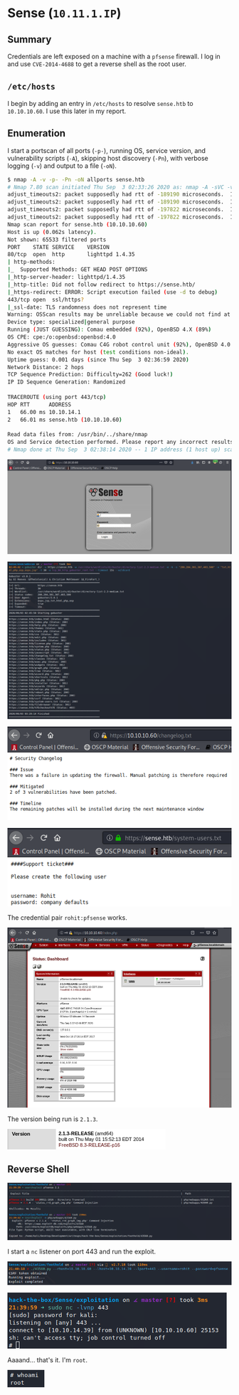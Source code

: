 # Sense (`10.11.1.IP`)

## Summary

Credentials are left exposed on a machine with a `pfsense` firewall. I log in and use `CVE-2014-4688` to get a reverse shell as the root user.

## `/etc/hosts`

I begin by adding an entry in `/etc/hosts` to resolve `sense.htb` to `10.10.10.60`. I use this later in my report.

## Enumeration

I start a portscan of all ports (`-p-`), running OS, service version, and vulnerability scripts (`-A`), skipping host discovery (`-Pn`), with verbose logging (`-v`) and output to a file (`-oN`).

```bash
$ nmap -A -v -p- -Pn -oN allports sense.htb
# Nmap 7.80 scan initiated Thu Sep  3 02:33:26 2020 as: nmap -A -sVC -v -p- -Pn -oA allports sense.htb
adjust_timeouts2: packet supposedly had rtt of -189190 microseconds.  Ignoring time.
adjust_timeouts2: packet supposedly had rtt of -189190 microseconds.  Ignoring time.
adjust_timeouts2: packet supposedly had rtt of -197822 microseconds.  Ignoring time.
adjust_timeouts2: packet supposedly had rtt of -197822 microseconds.  Ignoring time.
Nmap scan report for sense.htb (10.10.10.60)
Host is up (0.062s latency).
Not shown: 65533 filtered ports
PORT    STATE SERVICE    VERSION
80/tcp  open  http       lighttpd 1.4.35
| http-methods: 
|_  Supported Methods: GET HEAD POST OPTIONS
|_http-server-header: lighttpd/1.4.35
|_http-title: Did not follow redirect to https://sense.htb/
|_https-redirect: ERROR: Script execution failed (use -d to debug)
443/tcp open  ssl/https?
|_ssl-date: TLS randomness does not represent time
Warning: OSScan results may be unreliable because we could not find at least 1 open and 1 closed port
Device type: specialized|general purpose
Running (JUST GUESSING): Comau embedded (92%), OpenBSD 4.X (89%)
OS CPE: cpe:/o:openbsd:openbsd:4.0
Aggressive OS guesses: Comau C4G robot control unit (92%), OpenBSD 4.0 (89%)
No exact OS matches for host (test conditions non-ideal).
Uptime guess: 0.001 days (since Thu Sep  3 02:36:59 2020)
Network Distance: 2 hops
TCP Sequence Prediction: Difficulty=262 (Good luck!)
IP ID Sequence Generation: Randomized

TRACEROUTE (using port 443/tcp)
HOP RTT      ADDRESS
1   66.00 ms 10.10.14.1
2   66.01 ms sense.htb (10.10.10.60)

Read data files from: /usr/bin/../share/nmap
OS and Service detection performed. Please report any incorrect results at https://nmap.org/submit/ .
# Nmap done at Thu Sep  3 02:38:14 2020 -- 1 IP address (1 host up) scanned in 287.41 seconds
```

![](img/2020-09-03-03-48-35.png)

![](img/2020-09-03-22-20-27.png)

![](img/2020-09-03-22-20-36.png)

![](img/2020-09-03-22-27-24.png)

The credential pair `rohit:pfsense` works.

![](img/2020-09-03-22-38-09.png)

The version being run is `2.1.3`.

![](img/2020-09-03-22-38-46.png)



## Reverse Shell

![](img/2020-09-03-22-39-53.png)

I start a `nc` listener on port 443 and run the exploit.

![](img/2020-09-03-22-41-42.png)

![](img/2020-09-03-22-41-51.png)

Aaaand... that's it. I'm `root`.

![](img/2020-09-03-23-03-47.png)

